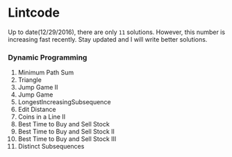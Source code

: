 # Lintcode
Up to date(12/29/2016), there are only `11` solutions. However, this number is increasing fast recently. Stay updated and I will write better solutions. 

### Dynamic Programming

1. Minimum Path Sum 
2. Triangle
3. Jump Game II 
4. Jump Game 
5. LongestIncreasingSubsequence 
6. Edit Distance 
7. Coins in a Line II 
8. Best Time to Buy and Sell Stock 
9. Best Time to Buy and Sell Stock II 
10. Best Time to Buy and Sell Stock III
11. Distinct Subsequences 
